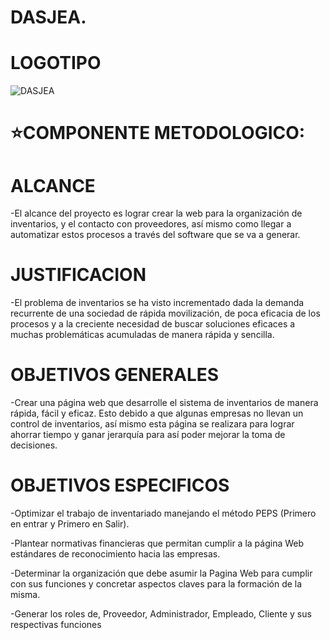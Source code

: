 # DASJEA.
# LOGOTIPO
![DASJEA  ](https://github.com/dasjea/DASJEA-/assets/136353926/9b4711c6-0416-4560-98b2-c3d5cec360a2)

# ⭐COMPONENTE METODOLOGICO:

# ALCANCE
-El alcance del proyecto es lograr crear la web para la organización de inventarios, y el contacto con proveedores, así mismo como llegar a automatizar estos procesos a través del software que se va a generar. 
# JUSTIFICACION
-El problema de inventarios se ha visto incrementado dada la demanda recurrente de una sociedad de rápida movilización, de poca eficacia de los procesos y a la creciente necesidad de buscar soluciones eficaces a muchas problemáticas acumuladas de manera rápida y sencilla. 
# OBJETIVOS GENERALES
-Crear una página web que desarrolle el sistema de inventarios de manera rápida, fácil y eficaz. Esto debido a que algunas empresas no llevan un control de inventarios, así mismo esta página se realizara para lograr ahorrar tiempo y ganar jerarquía para así poder mejorar la toma de decisiones. 
# OBJETIVOS ESPECIFICOS 
-Optimizar el trabajo de inventariado manejando el método PEPS (Primero en entrar y Primero en Salir). 

-Plantear normativas financieras que permitan cumplir a la página Web estándares de reconocimiento hacia las empresas. 

-Determinar la organización que debe asumir la Pagina Web para cumplir con sus funciones y concretar aspectos claves para la formación de la misma.  

-Generar los roles de, Proveedor, Administrador, Empleado, Cliente y sus respectivas funciones 
